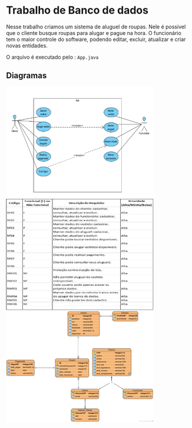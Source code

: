 # Trabalho de Banco de dados

Nesse trabalho criamos um sistema de aluguel de roupas.
Nele é possivel que o cliente busque roupas para alugar e pague na hora.
O funcionário tem o maior controle do software, podendo editar, excluir, atualizar e criar novas entidades.

O arquivo é executado pelo : `App.java`

## Diagramas 
<div>
<img src="diagramas\Captura de tela 2024-06-16 200841.png" width="400" height="300">
<img src="diagramas\Imagem1.jpg" width="400" height="300">
<img src="diagramas\TrabalhoBDdiagrama.png" width="400" height="300">
</div>
